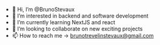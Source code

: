 - 👋 Hi, I’m @BrunoStevaux
- 👀 I’m interested in backend and software development
- 🌱 I’m currently learning NextJS and react
- 💞️ I’m looking to collaborate on new exciting projects
- 📫 How to reach me -> brunotrevelinstevaux@gmail.com



<!---
BrunoStevaux/BrunoStevaux is a ✨ special ✨ repository because its `README.md` (this file) appears on your GitHub profile.
You can click the Preview link to take a look at your changes.
--->

